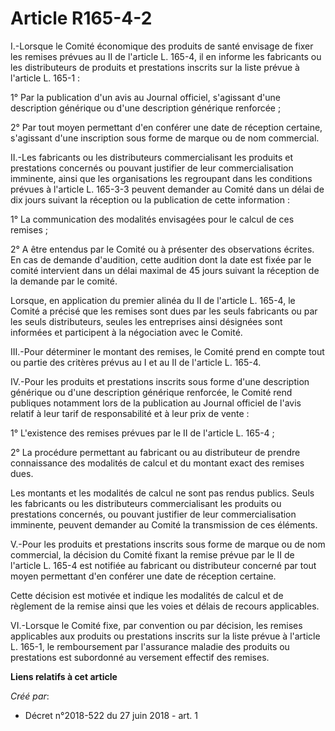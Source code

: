 # Article R165-4-2

I.-Lorsque le Comité économique des produits de santé envisage de fixer les remises prévues au II de l'article L. 165-4, il
en informe les fabricants ou les distributeurs de produits et prestations inscrits sur la liste prévue à l'article L. 165-1 :

1° Par la publication d'un avis au Journal officiel, s'agissant d'une description générique ou d'une description générique
renforcée ;

2° Par tout moyen permettant d'en conférer une date de réception certaine, s'agissant d'une inscription sous forme de marque
ou de nom commercial.

II.-Les fabricants ou les distributeurs commercialisant les produits et prestations concernés ou pouvant justifier de leur
commercialisation imminente, ainsi que les organisations les regroupant dans les conditions prévues à l'article L. 165-3-3
peuvent demander au Comité dans un délai de dix jours suivant la réception ou la publication de cette information :

1° La communication des modalités envisagées pour le calcul de ces remises ;

2° A être entendus par le Comité ou à présenter des observations écrites. En cas de demande d'audition, cette audition dont
la date est fixée par le comité intervient dans un délai maximal de 45 jours suivant la réception de la demande par le
comité.

Lorsque, en application du premier alinéa du II de l'article L. 165-4, le Comité a précisé que les remises sont dues par les
seuls fabricants ou par les seuls distributeurs, seules les entreprises ainsi désignées sont informées et participent à la
négociation avec le Comité.

III.-Pour déterminer le montant des remises, le Comité prend en compte tout ou partie des critères prévus au I et au II de
l'article L. 165-4.

IV.-Pour les produits et prestations inscrits sous forme d'une description générique ou d'une description générique
renforcée, le Comité rend publiques notamment lors de la publication au Journal officiel de l'avis relatif à leur tarif de
responsabilité et à leur prix de vente :

1° L'existence des remises prévues par le II de l'article L. 165-4 ;

2° La procédure permettant au fabricant ou au distributeur de prendre connaissance des modalités de calcul et du montant
exact des remises dues.

Les montants et les modalités de calcul ne sont pas rendus publics. Seuls les fabricants ou les distributeurs commercialisant
les produits ou prestations concernés, ou pouvant justifier de leur commercialisation imminente, peuvent demander au Comité
la transmission de ces éléments.

V.-Pour les produits et prestations inscrits sous forme de marque ou de nom commercial, la décision du Comité fixant la
remise prévue par le II de l'article L. 165-4 est notifiée au fabricant ou distributeur concerné par tout moyen permettant
d'en conférer une date de réception certaine.

Cette décision est motivée et indique les modalités de calcul et de règlement de la remise ainsi que les voies et délais de
recours applicables.

VI.-Lorsque le Comité fixe, par convention ou par décision, les remises applicables aux produits ou prestations inscrits sur
la liste prévue à l'article L. 165-1, le remboursement par l'assurance maladie des produits ou prestations est subordonné au
versement effectif des remises.

**Liens relatifs à cet article**

_Créé par_:

  - Décret n°2018-522 du 27 juin 2018 - art. 1
